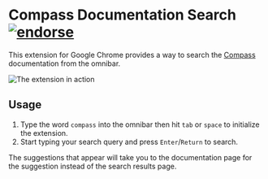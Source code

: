 # Compass Documentation Search [![endorse](https://api.coderwall.com/carwin/endorsecount.png)](https://coderwall.com/carwin)

This extension for Google Chrome provides a way to search the
[Compass](http://compass-style.org) documentation from the omnibar.

![The extension in action](https://f.cloud.github.com/assets/715967/628445/f33717c8-d0b3-11e2-85d7-58aa9dbd6778.png)

## Usage

  1. Type the word `compass` into the omnibar then hit `tab` or `space` to
     initialize the extension.
  2. Start typing your search query and press `Enter`/`Return` to search.

The suggestions that appear will take you to the documentation page for the
suggestion instead of the search results page.
